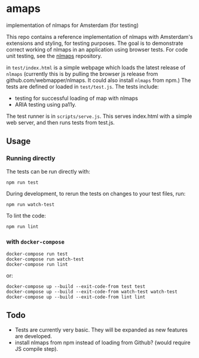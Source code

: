 # amaps
implementation of nlmaps for Amsterdam (for testing)

This repo contains a reference implementation of nlmaps with Amsterdam's extensions and styling, for testing purposes. The goal is to demonstrate correct working of nlmaps in an application using browser tests. For code unit testing, see the [nlmaps](https://github.com/webmapper/nlmaps) repository.

in `test/index.html` is a simple webpage which loads the latest release of `nlmaps` (currently this is by pulling the browser js release from github.com/webmapper/nlmaps. It could also install `nlmaps` from npm.) The tests are defined or loaded in `test/test.js`. The tests include:

* testing for successful loading of map with nlmaps
* ARIA testing using pa11y.

The test runner is in `scripts/serve.js`. This serves index.html with a simple web server, and then runs tests from test.js.

Usage
-----

### Running directly
The tests can be run directly with:

    npm run test

During development, to rerun the tests on changes to your test files, run:

    npm run watch-test

To lint the code:

    npm run lint

### with `docker-compose`


    docker-compose run test
    docker-compose run watch-test
    docker-compose run lint

or:

    docker-compose up --build --exit-code-from test test
    docker-compose up --build --exit-code-from watch-test watch-test
    docker-compose up --build --exit-code-from lint lint

Todo
----
* Tests are currently very basic. They will be expanded as new features are developed.
* install nlmaps from npm instead of loading from Github? (would require JS compile step).

